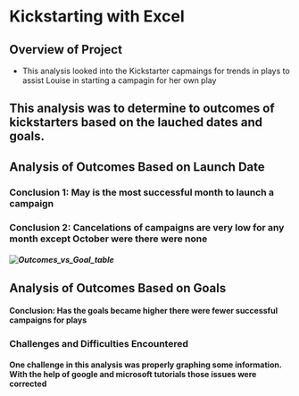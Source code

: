 # Kickstarting with Excel
## Overview of Project
* This analysis looked into the Kickstarter capmaings for trends in plays to assist Louise in starting a campagin for her own play

## This analysis was to determine to outcomes of kickstarters based on the lauched dates and goals. 

## Analysis of Outcomes Based on Launch Date
### Conclusion 1: May is the most successful month to launch a campaign
### Conclusion 2: Cancelations of campaigns are very low for any month except October were there were none
##### ![Outcomes_vs_Goal_table](https://user-images.githubusercontent.com/105830665/174222042-d5ab8af8-4855-42b3-9992-7a99d1af8915.png)



## Analysis of Outcomes Based on Goals
#### Conclusion: Has the goals became higher there were fewer successful campaigns for plays
#####


### Challenges and Difficulties Encountered
#### One challenge in this analysis was properly graphing some information. With the help of google and microsoft tutorials those issues were corrected

